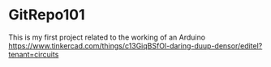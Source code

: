 # GitRepo101
This is my first project related to the working of an Arduino
https://www.tinkercad.com/things/c13GiqBSfOl-daring-duup-densor/editel?tenant=circuits
